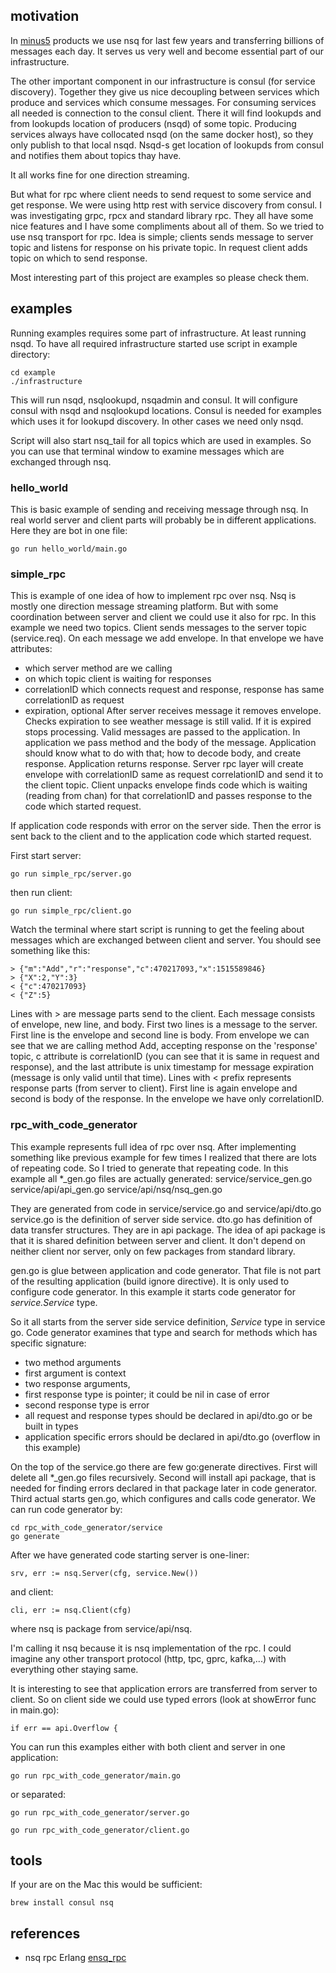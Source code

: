 ## motivation

In [minus5](https://minus5.hr) products we use nsq for last few years and transferring billions of messages each day. It serves us very well and become essential part of our infrastructure.

The other important component in our infrastructure is consul (for service discovery).
Together they give us nice decoupling between services which produce and services which consume messages. 
For consuming services all needed is connection to the consul client. There it will find lookupds and from lookupds location of producers (nsqd) of some topic.
Producing services always have collocated nsqd (on the same docker host), so they only publish to that local nsqd.
Nsqd-s get location of lookupds from consul and notifies them about topics thay have.

It all works fine for one direction streaming. 

But what for rpc where client needs to send request to some service and get response. We were using http rest with service discovery from consul. I was investigating grpc, rpcx and standard library rpc. They all have some nice features and I have some compliments about all of them. 
So we tried to use nsq transport for rpc.
Idea is simple; clients sends message to server topic and listens for response on his private topic. In request client adds topic on which to send response. 

Most interesting part of this project are examples so please check them.

## examples

Running examples requires some part of infrastructure. At least running nsqd. To have all required infrastructure started use script in example directory:
```
cd example
./infrastructure
```
This will run nsqd, nsqlookupd, nsqadmin and consul.
It will configure consul with nsqd and nsqlookupd locations. 
Consul is needed for examples which uses it for lookupd discovery. In other cases we need only nsqd.

Script will also start nsq_tail for all topics which are used in examples. So you can use that terminal window to examine messages which are exchanged through nsq.

### hello_world

This is basic example of sending and receiving message through nsq.
In real world server and client parts will probably be in different applications.
Here they are bot in one file:
```
go run hello_world/main.go
```

### simple_rpc

This is example of one idea of how to implement rpc over nsq. Nsq is mostly one direction message streaming platform. But with some coordination between server and client we could use it also for rpc.
In this example we need two topics. Client sends messages to the server topic (service.req). On each message we add envelope. In that envelope we have attributes: 
 * which server method are we calling
 * on which topic client is waiting for responses 
 * correlationID which connects request and response, response has same correlationID as request
 * expiration, optional
After server receives message it removes envelope. Checks expiration to see weather message is still valid. If it is expired stops processing. Valid messages are passed to the application. In application we pass method and the body of the message. Application should know what to do with that; how to decode body, and create response. Application returns response. Server rpc layer will create envelope with correlationID same as request correlationID and send it to the client topic.
Client unpacks envelope finds code which is waiting (reading from chan) for that correlationID and passes response to the code which started request.

If application code responds with error on the server side. Then the error is sent back to the client and to the application code which started request.

First start server:
```
go run simple_rpc/server.go
```

then run client:
```
go run simple_rpc/client.go
```

Watch the terminal where start script is running to get the feeling about messages which are exchanged between client and server. You should see something like this:

```
> {"m":"Add","r":"response","c":470217093,"x":1515589846}
> {"X":2,"Y":3}
< {"c":470217093}
< {"Z":5}
```

Lines with > are message parts send to the client. Each message consists of envelope, new line, and body. First two lines is a message to the server. First line is the envelope and second line is body. From envelope we can see that we are calling method Add, accepting response on the 'response' topic, c attribute is correlationID (you can see that it is same in request and response), and the last attribute is unix timestamp for message expiration (message is only valid until that time).
Lines with < prefix represents response parts (from server to client). First line is again envelope and second is body of the response. In the envelope we have only correlationID.


### rpc_with_code_generator

This example represents full idea of rpc over nsq.
After implementing something like previous example for few times I realized that there are lots of repeating code. So I tried to generate that repeating code. In this example all *\_gen.go files are actually generated:
  service/service\_gen.go
  service/api/api\_gen.go
  service/api/nsq/nsq\_gen.go

They are generated from code in service/service.go and service/api/dto.go
service.go is the definition of server side service. dto.go has definition of data transfer structures. They are in api package. The idea of api package is that it is shared definition between server and client. It don't depend on neither client nor server, only on few packages from standard library. 

gen.go is glue between application and code generator. That file is not part of the resulting application (build ignore directive). It is only used to configure code generator. In this example it starts code generator for _service.Service_ type.

So it all starts from the server side service definition, _Service_ type in service go.
Code generator examines that type and search for methods which has specific signature:
  * two method arguments
  * first argument is context
  * two response arguments, 
  * first response type is pointer; it could be nil in case of error
  * second response type is error
  * all request and response types should be declared in api/dto.go or be built in types
  * application specific errors should be declared in api/dto.go (overflow in this example)

On the top of the service.go there are few go:generate directives.
First will delete all *\_gen.go files recursively.
Second will install api package, that is needed for finding errors declared in that package later in code generator.
Third actual starts gen.go, which configures and calls code generator.
We can run code generator by:
```
cd rpc_with_code_generator/service
go generate
```

After we have generated code starting server is one-liner:
```
srv, err := nsq.Server(cfg, service.New())
```
and client:
```
cli, err := nsq.Client(cfg)
```
where nsq is package from service/api/nsq.

I'm calling it nsq because it is nsq implementation of the rpc. I could imagine any other transport protocol (http, tpc, gprc, kafka,...) with everything other staying same.


It is interesting to see that application errors are transferred from server to client. So on client side we could use typed errors (look at showError func in main.go):
```
if err == api.Overflow {
```

You can run this examples either with both client and server in one application:
```
go run rpc_with_code_generator/main.go
```

or separated:
```
go run rpc_with_code_generator/server.go
```
```
go run rpc_with_code_generator/client.go
```

## tools 
If your are on the Mac this would be sufficient:
``` 
brew install consul nsq
```
  
## references
 * nsq rpc Erlang [ensq_rpc](https://github.com/project-fifo/ensq_rpc)
